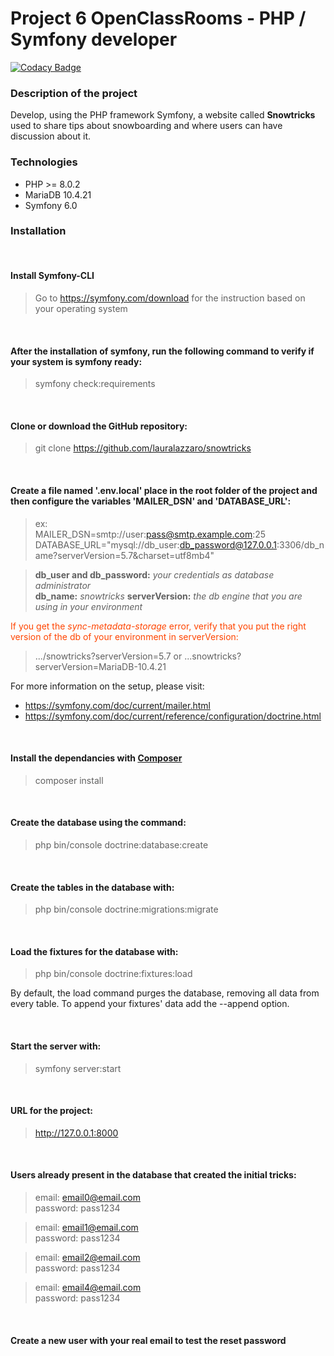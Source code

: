 # Project 6 OpenClassRooms - PHP / Symfony developer

[![Codacy Badge](https://app.codacy.com/project/badge/Grade/02f7946a18ce4a329b385912cdf58791)](https://www.codacy.com/gh/lauralazzaro/snowtricks/dashboard?utm_source=github.com&amp;utm_medium=referral&amp;utm_content=lauralazzaro/snowtricks&amp;utm_campaign=Badge_Grade)

### Description of the project

Develop, using the PHP framework Symfony, a website called **Snowtricks** used to share tips about snowboarding and where users can have discussion about it.

### Technologies

  - PHP >= 8.0.2
  - MariaDB 10.4.21
  - Symfony 6.0

### Installation


<br>

#### Install Symfony-CLI

> Go to https://symfony.com/download for the instruction based on your operating system


<br>

#### After the installation of symfony, run the following command to verify if your system is symfony ready:

> symfony check:requirements

<br>

#### Clone or download the GitHub repository:

> git clone https://github.com/lauralazzaro/snowtricks

<br>

#### Create a file named '.env.local' place in the root folder of the project and then configure the variables 'MAILER_DSN' and 'DATABASE_URL':

> ex:  
> MAILER_DSN=smtp://user:pass@smtp.example.com:25  
> DATABASE_URL="mysql://db_user:db_password@127.0.0.1:3306/db_name?serverVersion=5.7&charset=utf8mb4"

> **db_user and db_password:** *your credentials as database administrator*  
> **db_name:** *snowtricks*
> **serverVersion:** *the db engine that you are using in your environment*

<span style="color: orangered; "> If you get the *sync-metadata-storage* error, verify that you put the right version of the db of your environment in
serverVersion: </span>

> .../snowtricks?serverVersion=5.7 or ...snowtricks?serverVersion=MariaDB-10.4.21

For more information on the setup, please visit:

  - https://symfony.com/doc/current/mailer.html
  - https://symfony.com/doc/current/reference/configuration/doctrine.html


<br>

#### Install the dependancies with [Composer](https://getcomposer.org/download/)

> composer install


<br>

#### Create the database using the command:

> php bin/console doctrine:database:create


<br>

#### Create the tables in the database with:

> php bin/console doctrine:migrations:migrate


<br>

#### Load the fixtures for the database with:

> php bin/console doctrine:fixtures:load

By default, the load command purges the database, removing all data from every table. To append your fixtures' data add
the --append option.


<br>

#### Start the server with:

> symfony server:start


<br>

#### URL for the project:

> http://127.0.0.1:8000


<br>

#### Users already present in the database that created the initial tricks:

> email: email0@email.com  
> password: pass1234

> email: email1@email.com  
> password: pass1234

> email: email2@email.com  
> password: pass1234

> email: email4@email.com  
> password: pass1234


<br>

#### Create a new user with your real email to test the reset password